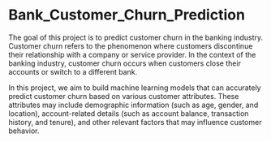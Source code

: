 # Bank_Customer_Churn_Prediction
The goal of this project is to predict customer churn in the banking industry. Customer churn refers to the phenomenon where customers discontinue their relationship with a company or service provider. In the context of the banking industry, customer churn occurs when customers close their accounts or switch to a different bank.

In this project, we aim to build machine learning models that can accurately predict customer churn based on various customer attributes. These attributes may include demographic information (such as age, gender, and location), account-related details (such as account balance, transaction history, and tenure), and other relevant factors that may influence customer behavior.
